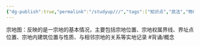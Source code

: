 ```yaml
---
{"dg-publish":true,"permalink":"/studyup///","tags":["知识点","民法","物权"]}
---
```


宗地图：反映的是一宗地的基本情况，主要包括宗地位置、宗地权属界线、界址点位置、宗地内建筑位置与性质、与相邻宗地的关系等实地记录 #背诵/概念 